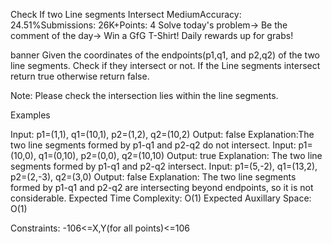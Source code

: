 Check If two Line segments Intersect
MediumAccuracy: 24.51%Submissions: 26K+Points: 4
Solve today's problem-> Be the comment of the day-> Win a GfG T-Shirt!
Daily rewards up for grabs!

banner
Given the coordinates of the endpoints(p1,q1, and p2,q2) of the two line segments. Check if they intersect or not. If the Line segments intersect return true otherwise return false.

Note: Please check the intersection lies within the line segments.

Examples

Input: p1=(1,1), q1=(10,1), p2=(1,2), q2=(10,2)
Output: false
Explanation:The two line segments formed by p1-q1 and p2-q2 do not intersect.
Input: p1=(10,0), q1=(0,10), p2=(0,0), q2=(10,10)
Output: true
Explanation: The two line segments formed by p1-q1 and p2-q2 intersect.
Input: p1=(5,-2), q1=(13,2), p2=(2,-3), q2=(3,0)
Output: false
Explanation: The two line segments formed by p1-q1 and p2-q2 are intersecting beyond endpoints, so it is not considerable.
Expected Time Complexity: O(1)
Expected Auxillary Space: O(1)

Constraints:
-106<=X,Y(for all points)<=106